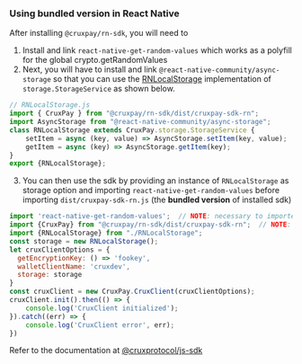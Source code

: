 ### Using bundled version in React Native

After installing `@cruxpay/rn-sdk`, you will need to 
1. Install and link  `react-native-get-random-values` which works as a polyfill for the global crypto.getRandomValues
2. Next, you will have to install and link `@react-native-community/async-storage` so that you can use the [RNLocalStorage](https://gist.github.com/mascot6699/8a1a3cf2afa411f643fe9ec1bab3e9c2) implementation of `storage.StorageService` as shown below.

```javascript
// RNLocalStorage.js
import { CruxPay } from "@cruxpay/rn-sdk/dist/cruxpay-sdk-rn";
import AsyncStorage from "@react-native-community/async-storage";
class RNLocalStorage extends CruxPay.storage.StorageService {
    setItem = async (key, value) => AsyncStorage.setItem(key, value);
    getItem = async (key) => AsyncStorage.getItem(key);
}
export {RNLocalStorage};
```

3. You can then use the sdk by providing an instance of `RNLocalStorage` as storage option and importing `react-native-get-random-values` before importing `dist/cruxpay-sdk-rn.js` (the **bundled version** of installed sdk)

```javascript
import 'react-native-get-random-values';  // NOTE: necessary to imported first so that it can polyfill global crypto.getRandomValues
import {CruxPay} from "@cruxpay/rn-sdk/dist/cruxpay-sdk-rn";  // NOTE: this is from dist folder
import {RNLocalStorage} from "./RNLocalStorage";
const storage = new RNLocalStorage();
let cruxClientOptions = {
  getEncryptionKey: () => 'fookey',
  walletClientName: 'cruxdev',
  storage: storage
}
const cruxClient = new CruxPay.CruxClient(cruxClientOptions);
cruxClient.init().then(() => {
    console.log('CruxClient initialized');
}).catch((err) => {
    console.log('CruxClient error', err);
})
```


Refer to the documentation at [@cruxprotocol/js-sdk](https://github.com/cruxprotocol/js-sdk)
